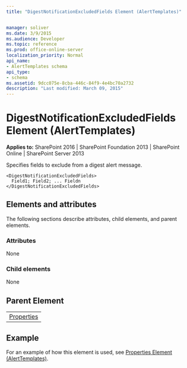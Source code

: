 ```yaml
---
title: "DigestNotificationExcludedFields Element (AlertTemplates)"


manager: soliver
ms.date: 3/9/2015
ms.audience: Developer
ms.topic: reference
ms.prod: office-online-server
localization_priority: Normal
api_name:
- AlertTemplates schema
api_type:
- schema
ms.assetid: 9dcc075e-8cba-446c-84f9-4e4bc70a2732
description: "Last modified: March 09, 2015"
---
```


# DigestNotificationExcludedFields Element (AlertTemplates)

 
  
 **Applies to:** SharePoint 2016 | SharePoint Foundation 2013 | SharePoint Online | SharePoint Server 2013
  
Specifies fields to exclude from a digest alert message.
  
```
<DigestNotificationExcludedFields>
  Field1; Field2; ... Fieldn
</DigestNotificationExcludedFields>
```

## Elements and attributes

The following sections describe attributes, child elements, and parent elements.

### Attributes

None
  
### Child elements

None
  
## Parent Element

||
|:-----|
|[Properties](properties-element-alerttemplates.md)|
   
## Example

For an example of how this element is used, see [Properties Element (AlertTemplates)](properties-element-alerttemplates.md).
  

